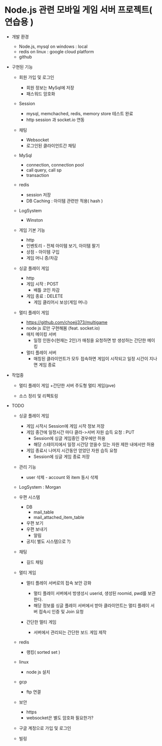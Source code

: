 # Node.js 관련 모바일 게임 서버 프로젝트( 연습용 )
+ 개발 환경
    + Node.js, mysql    on windows : local
    + redis             on linux : google cloud platform
    + github

+ 구현된 기능
    + 회원 가입 및 로그인 
        + 회원 정보는 MySql에 저장 
        + 패스워드 암호화

    + Session
        + mysql, memchached, redis, memory store 테스트 완료
        + http session 과 socket.io 연동
        
    + 채팅 
        + Websocket
        + 로그인된 클라이언트간 채팅

    + MySql
        + connection, connection pool 
        + call query, call sp
        + transaction
            
    + redis
        + session 저장
        + DB Caching : 아이템 관련만 적용( hash )
    
    + LogSystem 
        + Winston

    + 게임 기본 기능
        + http
        + 인벤토리 - 전체 아이템 보기, 아이템 팔기
        + 상점 - 아이템 구입
        + 게임 머니 증/차감 

    + 싱글 플레이 게임
        + http
        + 게임 시작 : POST
            + 배틀 코인 차감
        + 게임 종료 : DELETE
            + 게임 클리어시 보상(게임 머니)


    + 멀티 플레이 게임
        + https://github.com/choejj373/multigame
        + node js 로만 구현해봄 (feat. socket.io)
        + 매치 메이킹 서버
            + 일정 인원수(현재는 2인)가 매칭을 요청하면 방 생성하는 간단한 메이킹
        + 멀티 플레이 서버 
            + 매칭된 클라이언트가 모두 접속하면 게임이 시작되고 일정 시간이 지나면 게임 종료
        
+ 작업중
    + 멀티 플레이 게임
        +간단한 서버 주도형 멀티 게임(pve)

    + 소스 정리 및 리펙토링

+ TODO
    + 싱글 플레이 게임
        + 게임 시작시 Session에 게임 시작 정보 저장
        + 게임 중간에 일정시간 마다 클라->서버 자원 습득 요청 : PUT
            + Session에 싱글 게임중인 경우에만 허용
            + 해당 스테이지에서 일정 시간당 얻을수 있는 자원 제한 내에서만 허용
        + 게임 종료시 나머지 시간동안 얻었던 자원 습득 요청
            + Session에 싱글 게임 종료 저장

    + 관리 기능
        + user 삭제 - account 와 item 동시 삭제 

    + LogSystem : Morgan

    + 우편 시스템
        + DB
            + mail_table
            + mail_attached_item_table
        + 우편 보기
        + 우편 보내기
            + 알림
        + 공지( 별도 시스템으로 ?)
    
    + 채팅  
        + 길드 채팅 

    + 멀티 게임 
        + 멀티 플레이 서버로의 접속 보안 강화
            + 멀티 플레이 서버에서 방생성시 userid, 생성된 roomid, pwd를 보관한다.
            + 해당 정보를 싱글 플레이 서버에서 받아 클라이언트는 멀티 플레이 서버 접속시 인증 및 Join 요청
            
        + 간단한 멀티 게임
            + 서버에서 관리되는 간단한 보드 게임 제작
    + redis
        + 랭킹( sorted set )
    
    + linux
        + node js 설치

    + gcp
        + ftp 연결

    + 보안
        + https
        + websocket은 별도 암호화 필요한가?
        
    + 구글 계정으로 가입 및 로그인

    + 빌링
